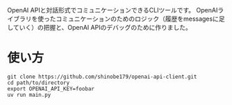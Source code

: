 OpenAI APIと対話形式でコミュニケーションできるCLIツールです。
OpenAIライブラリを使ったコミュニケーションのためのロジック（履歴をmessagesに足していく）の把握と、OpenAI APIのデバッグのために作りました。

# 使い方

```
git clone https://github.com/shinobe179/openai-api-client.git
cd path/to/directory
export OPENAI_API_KEY=foobar
uv run main.py
```

